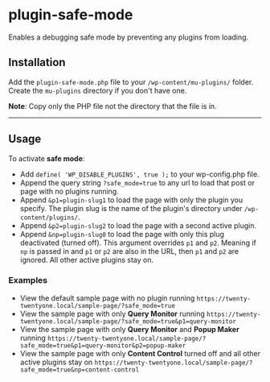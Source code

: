 plugin-safe-mode
================

Enables a debugging safe mode by preventing any plugins from loading.

## Installation
Add the `plugin-safe-mode.php` file to your `/wp-content/mu-plugins/` folder. Create the `mu-plugins` directory if you don't have one.

**Note**: Copy only the PHP file not the directory that the file is in.

---

## Usage 

To activate **safe mode**:

- Add `define( 'WP_DISABLE_PLUGINS', true );` to your wp-config.php file.
- Append the query string `?safe_mode=true` to any url to load that post or page with no plugins running.
- Append `&p1=plugin-slug1` to load the page with only the plugin you specify. The plugin slug is the name of the plugin's directory under `/wp-content/plugins/`.
- Append `&p2=plugin-slug2` to load the page with a second active plugin.
- Append `&np=plugin-slug0` to load the page with only this plug deactivated (turned off). This argument overrides `p1` and `p2`. Meaning if `np` is passed in and `p1` or `p2` are also in the URL, then `p1` and `p2` are ignored. All other active plugins stay on.

### Examples

- View the default sample page with no plugin running `https://twenty-twentyone.local/sample-page/?safe_mode=true`
- View the sample page with only **Query Monitor** running `https://twenty-twentyone.local/sample-page/?safe_mode=true&p1=query-monitor`
- View the sample page with only **Query Monitor** and **Popup Maker** running `https://twenty-twentyone.local/sample-page/?safe_mode=true&p1=query-monitor&p2=popup-maker`
- View the sample page with only **Content Control** turned off and all other active plugins stay on `https://twenty-twentyone.local/sample-page/?safe_mode=true&np=content-control`